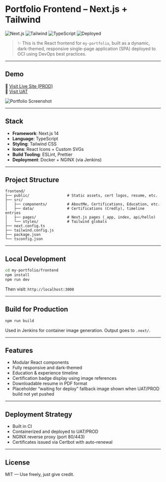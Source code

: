 # Portfolio Frontend – Next.js + Tailwind

![Next.js](https://img.shields.io/badge/Next.js-14-black?logo=next.js)
![Tailwind](https://img.shields.io/badge/TailwindCSS-4.0-blue?logo=tailwindcss)
![TypeScript](https://img.shields.io/badge/TypeScript-4.x-3178C6?logo=typescript)
![Deployed](https://img.shields.io/website?down_color=red&down_message=offline&up_color=green&up_message=online&url=https://oci.prod.pauloazedo.dev)

> ✨ This is the React frontend for `my-portfolio`, built as a dynamic, dark-themed, responsive single-page application (SPA) deployed to OCI using DevOps best practices.

---

## Demo

🔗 [Visit Live Site (PROD)](https://oci.prod.pauloazedo.dev)  
🔗 [Visit UAT](https://oci.uat.pauloazedo.dev)

![Portfolio Screenshot](https://yourdomain.com/path-to-screenshot.jpg)

---

## Stack

- **Framework**: Next.js 14
- **Language**: TypeScript
- **Styling**: Tailwind CSS
- **Icons**: React Icons + Custom SVGs
- **Build Tooling**: ESLint, Prettier
- **Deployment**: Docker + NGINX (via Jenkins)

---

## Project Structure

```
frontend/
├── public/                 # Static assets, cert logos, resume, etc.
├── src/
│   ├── components/         # AboutMe, Certifications, Education, etc.
│   ├── data/               # Certifications (Credly), timeline entries
│   ├── pages/              # Next.js pages (_app, index, api/hello)
│   └── styles/             # Tailwind globals
├── next.config.ts
├── tailwind.config.js
├── package.json
└── tsconfig.json
```

---

## Local Development

```bash
cd my-portfolio/frontend
npm install
npm run dev
```

Then visit: `http://localhost:3000`

---

## Build for Production

```bash
npm run build
```

Used in Jenkins for container image generation. Output goes to `.next/`.

---

## Features

- Modular React components
- Fully responsive and dark-themed
- Education & experience timeline
- Certification badge display using image references
- Downloadable resume in PDF format
- Placeholder “waiting for deploy” fallback image shown when UAT/PROD build not yet pushed

---

## Deployment Strategy

- Built in CI
- Containerized and deployed to UAT/PROD
- NGINX reverse proxy (port 80/443)
- Certificates issued via Certbot with auto-renewal

---

## License

MIT — Use freely, just give credit.